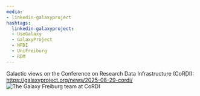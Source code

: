 ```yaml
---
media:
- linkedin-galaxyproject
hashtags:
  linkedin-galaxyproject:
  - UseGalaxy
  - GalaxyProject
  - NFDI
  - UniFreiburg
  - RDM
---
```

Galactic views on the Conference on Research Data Infrastructure (CoRDI):
https://galaxyproject.org/news/2025-08-29-cordi/
![The Galaxy Freiburg team at CoRDI](https://galaxyproject.org/assets/static/Cordi_2025.42db587.2930e5ecf8f2e0b8257e40995f483c5d.jpg)